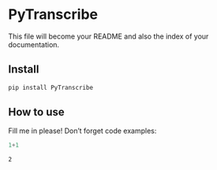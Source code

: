 # PyTranscribe

<!-- WARNING: THIS FILE WAS AUTOGENERATED! DO NOT EDIT! -->

This file will become your README and also the index of your
documentation.

## Install

``` sh
pip install PyTranscribe
```

## How to use

Fill me in please! Don’t forget code examples:

``` python
1+1
```

    2
